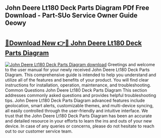 ## John Deere Lt180 Deck Parts Diagram PDf Free Download - Part-SUo Service Owner Guide 0eowy

# <h2><a href="http://dfq6by.blite.top/?on=John+Deere+Lt180+Deck+Parts+Diagram">🔗Download New 👉🔴 John Deere Lt180 Deck Parts Diagram</a></h2>

[![John Deere Lt180 Deck Parts Diagram download](https://i.imgur.com/lujVjoI.png)](http://dfq6by.blite.top/?on=John+Deere+Lt180+Deck+Parts+Diagram)
Greetings and welcome to the user manual for your newly received John Deere Lt180 Deck Parts Diagram. This comprehensive guide is intended to help you understand and utilize all of the features and benefits of your product. You will find clear instructions for installation, operation, maintenance, and troubleshooting. Common Questions John Deere Lt180 Deck Parts Diagram This section addresses commonly asked questions and provides helpful troubleshooting tips. John Deere Lt180 Deck Parts Diagram advanced features include geolocation, smart alerts, customizable themes, and multi-device syncing, all easily controlled through the user-friendly and intuitive interface. We trust that the John Deere Lt180 Deck Parts Diagram has been an accurate and detailed resource in your efforts to learn the ins and outs of your new device. In case of any queries or concerns, please do not hesitate to reach out to our customer service team.
